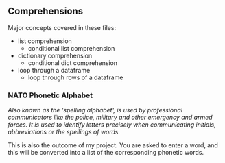 ## Comprehensions 
Major concepts covered in these files:
* list comprehension  
  * conditional list comprehension
* dictionary comprehension
  *  conditional dict comprehension
* loop through a dataframe
  * loop through rows of a dataframe

### NATO Phonetic Alphabet
_Also known as the 'spelling alphabet', is used by professional communicators like the police, military and other emergency and armed forces. It is used to identify letters precisely when communicating initials, abbreviations or the spellings of words._  

This is also the outcome of my project. You are asked to enter a word, and this will be converted into a list of the corresponding phonetic words. 